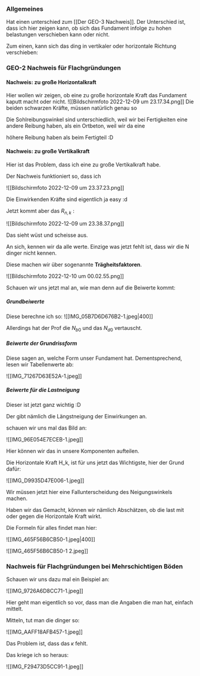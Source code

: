 ### Allgemeines
Hat einen unterschied zum [[Der GEO-3 Nachweis]]. Der Unterschied ist, dass ich hier zeigen kann, ob sich das Fundament infolge zu hohen belastungen verschieben kann oder nicht.

Zum einen, kann sich das ding in vertikaler oder horizontale Richtung verschieben:

### GEO-2 Nachweis für Flachgründungen
#### Nachweis: zu große Horizontalkraft
Hier wollen wir zeigen, ob eine zu große horizontale Kraft das Fundament kaputt macht oder nicht.
![[Bildschirm­foto 2022-12-09 um 23.17.34.png]]
Die beiden schwarzen Kräfte, müssen natürlich genau so 

Die Sohlreibungswinkel sind unterschiedlich, weil wir bei Fertigkeiten eine andere Reibung haben, als ein Ortbeton, weil wir da eine 

höhere Reibung haben als beim Fertigteil :D


#### Nachweis: zu große Vertikalkraft
Hier ist das Problem, dass ich eine zu große Vertikalkraft habe.

Der Nachweis funktioniert so, dass ich

![[Bildschirm­foto 2022-12-09 um 23.37.23.png]]

Die Einwirkenden Kräfte sind eigentlich ja easy :d

Jetzt kommt aber das $R_{n,k}$ :

![[Bildschirm­foto 2022-12-09 um 23.38.37.png]]

Das sieht wüst und scheisse aus.

An sich, kennen wir da alle werte. Einzige was jetzt fehlt ist, dass wir die N dinger nicht kennen.

Diese machen wir über sogenannte **Trägheitsfaktoren**.

![[Bildschirm­foto 2022-12-10 um 00.02.55.png]]

Schauen wir uns jetzt mal an, wie man denn auf die Beiwerte kommt:

##### Grundbeiwerte
Diese berechne ich so:
![[IMG_05B7D6D676B2-1.jpeg|400]]

Allerdings hat der Prof die $N_{b0}$ und das $N_{d0}$ vertauscht.

##### Beiwerte der Grundrissform
Diese sagen an, welche Form unser Fundament hat.
Dementsprechend, lesen wir Tabellenwerte ab:

![[IMG_71267D63E52A-1.jpeg]]

##### Beiwerte für die Lastneigung
Dieser ist jetzt ganz wichtig :D

Der gibt nämlich die Längstneigung der Einwirkungen an.

schauen wir uns mal das Bild an:

![[IMG_96E054E7ECEB-1.jpeg]]

Hier können wir das in unsere Komponenten aufteilen.

Die Horizontale Kraft H_k, ist für uns jetzt das Wichtigste, hier der Grund dafür:

![[IMG_D9935D47E006-1.jpeg]]

Wir müssen jetzt hier eine Fallunterscheidung des Neigungswinkels machen.

Haben wir das Gemacht, können wir nämlich Abschätzen, ob die last mit oder gegen die Horizontale Kraft wirkt.

Die Formeln für alles findet man hier:

![[IMG_465F56B6CB50-1.jpeg|400]]

![[IMG_465F56B6CB50-1 2.jpeg]]

### Nachweis für Flachgründungen bei Mehrschichtigen Böden
Schauen wir uns dazu mal ein Beispiel an:

![[IMG_9726A6D8CC71-1.jpeg]]

Hier geht man eigentlich so vor, dass man die Angaben die man hat, einfach mittelt.

Mitteln, tut man die dinger so:

![[IMG_AAFF18AFB457-1.jpeg]]

Das Problem ist, dass das $\kappa$ fehlt.

Das kriege ich so heraus:

![[IMG_F29473D5CC91-1.jpeg]]
